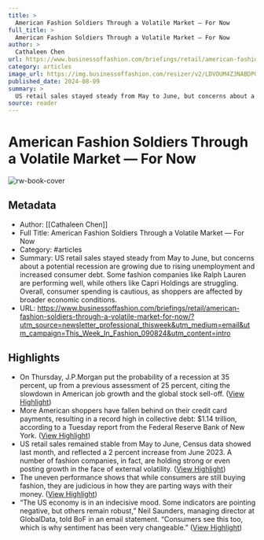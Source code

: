 ```yaml
---
title: >
  American Fashion Soldiers Through a Volatile Market — For Now
full_title: >
  American Fashion Soldiers Through a Volatile Market — For Now
author: >
  Cathaleen Chen
url: https://www.businessoffashion.com/briefings/retail/american-fashion-soldiers-through-a-volatile-market-for-now/?utm_source=newsletter_professional_thisweek&utm_medium=email&utm_campaign=This_Week_In_Fashion_090824&utm_content=intro
category: articles
image_url: https://img.businessoffashion.com/resizer/v2/LDVOUM4Z3NABDPGTAQUL6HERME.jpg?smart=true&auth=228a9c57b5caaafa12ec24cd1042afbb93f918858de581b8991f84a663a743f6&width=1200&height=630
published_date: 2024-08-09
summary: >
  US retail sales stayed steady from May to June, but concerns about a potential recession are growing due to rising unemployment and increased consumer debt. Some fashion companies like Ralph Lauren are performing well, while others like Capri Holdings are struggling. Overall, consumer spending is cautious, as shoppers are affected by broader economic conditions.
source: reader
---
```

# American Fashion Soldiers Through a Volatile Market — For Now

![rw-book-cover](https://img.businessoffashion.com/resizer/v2/LDVOUM4Z3NABDPGTAQUL6HERME.jpg?smart=true&auth=228a9c57b5caaafa12ec24cd1042afbb93f918858de581b8991f84a663a743f6&width=1200&height=630)

## Metadata
- Author: [[Cathaleen Chen]]
- Full Title: American Fashion Soldiers Through a Volatile Market — For Now
- Category: #articles
- Summary: US retail sales stayed steady from May to June, but concerns about a potential recession are growing due to rising unemployment and increased consumer debt. Some fashion companies like Ralph Lauren are performing well, while others like Capri Holdings are struggling. Overall, consumer spending is cautious, as shoppers are affected by broader economic conditions.
- URL: https://www.businessoffashion.com/briefings/retail/american-fashion-soldiers-through-a-volatile-market-for-now/?utm_source=newsletter_professional_thisweek&utm_medium=email&utm_campaign=This_Week_In_Fashion_090824&utm_content=intro

## Highlights
- On Thursday, J.P.Morgan put the probability of a recession at 35 percent, up from a previous assessment of 25 percent, citing the slowdown in American job growth and the global stock sell-off. ([View Highlight](https://read.readwise.io/read/01j538mhqbgmzz65bzzfd263bc))
- More American shoppers have fallen behind on their credit card payments, resulting in a record high in collective debt: $1.14 trillion, according to a Tuesday report from the Federal Reserve Bank of New York. ([View Highlight](https://read.readwise.io/read/01j538msxc36yzkve8g23ej75b))
- US retail sales remained stable from May to June, Census data showed last month, and reflected a 2 percent increase from June 2023. A number of fashion companies, in fact, are holding strong or even posting growth in the face of external volatility. ([View Highlight](https://read.readwise.io/read/01j538n117rn5jxq888c0rrzn0))
- The uneven performance shows that while consumers are still buying fashion, they are judicious in how they are parting ways with their money. ([View Highlight](https://read.readwise.io/read/01j538ndx29az4fqh4c4gvwny7))
- “The US economy is in an indecisive mood. Some indicators are pointing negative, but others remain robust,” Neil Saunders, managing director at GlobalData, told BoF in an email statement. “Consumers see this too, which is why sentiment has been very changeable.” ([View Highlight](https://read.readwise.io/read/01j538nxtzpfj7jp69js8fq5xc))


